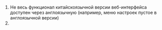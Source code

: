 1. Не весь функционал китайскоязычной версии веб-интерфейса доступен через англоязычную (например, меню настроек пустое в англоязычной версии)
2. 